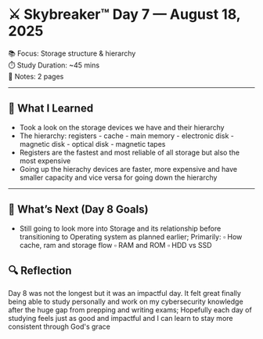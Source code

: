 # ⚔️ Skybreaker™ Day 7 — August 18, 2025

📚 Focus: Storage structure & hierarchy  
⏱️ Study Duration: ~45 mins  
📝 Notes: 2 pages 

---

## 🧠 What I Learned

- Took a look on the storage devices we have and their hierarchy
- The hierarchy: registers - cache - main memory - electronic disk - magnetic disk - optical disk - magnetic tapes
- Registers are the fastest and most reliable of all storage but also the most expensive  
- Going up the hierachy devices are faster, more expensive and have smaller capacity and vice versa for going down the hierarchy

---

## 🎯 What’s Next (Day 8 Goals)

- Still going to look more into Storage and its relationship before transitioning to Operating system as planned earlier; Primarily:
  ▫️ How cache, ram and storage flow 
  ▫️ RAM and ROM
  ▫️ HDD vs SSD

## 🔍 Reflection

Day 8 was not the longest but it was an impactful day.
It felt great finally being able to study personally and work on my cybersecurity knowledge after the huge gap from prepping and writing exams;
Hopefully each day of studying feels just as good and impactful and I can learn to stay more consistent through God's grace
